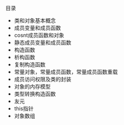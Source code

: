 目录

* 类和对象基本概念
* 成员变量和成员函数
* cosnt成员函数和对象
* 静态成员变量和成员函数
* 构造函数
* 析构函数
* 复制构造函数
* 常量对象，常量成员函数，常量成员函数重载
* 成员访问权限及类的封装
* 对象的内存模型
* 类型转换构造函数
* 友元 
* this指针
* 对象数组

